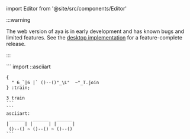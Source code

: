 import Editor from '@site/src/components/Editor'

:::warning

The web version of aya is in early development and has known bugs and limited features.
See the [desktop implementation](https://github.com/aya-lang/aya) for a feature-complete release.

:::

<Editor>
    ```
    import ::asciiart

    {
      " 6_`|6 |` ()--()"_\L"  ~"_T.join
    } :train;

    3 train
    ```
    ```
    asciiart:
     ______   ______   ______
    |      | |      | |      |
     ()--() ~ ()--() ~ ()--()
    ```
</Editor>
